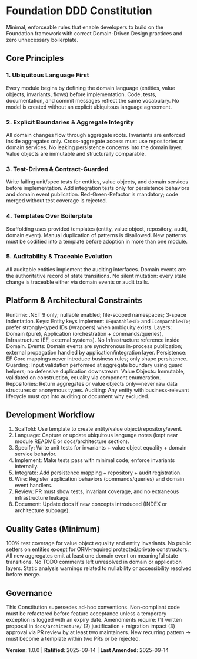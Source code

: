 # Foundation DDD Constitution

Minimal, enforceable rules that enable developers to build on the Foundation framework with correct Domain-Driven Design practices and zero unnecessary boilerplate.

## Core Principles

### 1. Ubiquitous Language First

Every module begins by defining the domain language (entities, value objects, invariants, flows) before implementation. Code, tests, documentation, and commit messages reflect the same vocabulary. No model is created without an explicit ubiquitous language agreement.

### 2. Explicit Boundaries & Aggregate Integrity

All domain changes flow through aggregate roots. Invariants are enforced inside aggregates only. Cross-aggregate access must use repositories or domain services. No leaking persistence concerns into the domain layer. Value objects are immutable and structurally comparable.

### 3. Test-Driven & Contract-Guarded

Write failing unit/spec tests for entities, value objects, and domain services before implementation. Add integration tests only for persistence behaviors and domain event publication. Red-Green-Refactor is mandatory; code merged without test coverage is rejected.

### 4. Templates Over Boilerplate

Scaffolding uses provided templates (entity, value object, repository, audit, domain event). Manual duplication of patterns is disallowed. New patterns must be codified into a template before adoption in more than one module.

### 5. Auditability & Traceable Evolution

All auditable entities implement the auditing interfaces. Domain events are the authoritative record of state transitions. No silent mutation: every state change is traceable either via domain events or audit trails.

## Platform & Architectural Constraints

Runtime: .NET 9 only; nullable enabled; file-scoped namespaces; 3-space indentation.
Keys: Entity keys implement `IEquatable<T>` and `IComparable<T>`; prefer strongly-typed IDs (wrappers) when ambiguity exists.
Layers: Domain (pure), Application (orchestration + commands/queries), Infrastructure (EF, external systems). No Infrastructure reference inside Domain.
Events: Domain events are synchronous in-process publication; external propagation handled by application/integration layer.
Persistence: EF Core mappings never introduce business rules; only shape persistence.
Guarding: Input validation performed at aggregate boundary using guard helpers; no defensive duplication downstream.
Value Objects: Immutable, validated on construction, equality via component enumeration.
Repositories: Return aggregates or value objects only—never raw data structures or anonymous types.
Auditing: Any entity with business-relevant lifecycle must opt into auditing or document why excluded.

## Development Workflow

1. Scaffold: Use template to create entity/value object/repository/event.
2. Language: Capture or update ubiquitous language notes (kept near module README or docs/architecture section).
3. Specify: Write unit tests for invariants + value object equality + domain service behavior.
4. Implement: Make tests pass with minimal code; enforce invariants internally.
5. Integrate: Add persistence mapping + repository + audit registration.
6. Wire: Register application behaviors (commands/queries) and domain event handlers.
7. Review: PR must show tests, invariant coverage, and no extraneous infrastructure leakage.
8. Document: Update docs if new concepts introduced (INDEX or architecture subpage).

## Quality Gates (Minimum)

100% test coverage for value object equality and entity invariants.
No public setters on entities except for ORM-required protected/private constructors.
All new aggregates emit at least one domain event on meaningful state transitions.
No TODO comments left unresolved in domain or application layers.
Static analysis warnings related to nullability or accessibility resolved before merge.

## Governance

This Constitution supersedes ad-hoc conventions. Non-compliant code must be refactored before feature acceptance unless a temporary exception is logged with an expiry date. Amendments require: (1) written proposal in `docs/architecture/` (2) justification + migration impact (3) approval via PR review by at least two maintainers. New recurring pattern → must become a template within two PRs or be rejected.

**Version**: 1.0.0 | **Ratified**: 2025-09-14 | **Last Amended**: 2025-09-14
